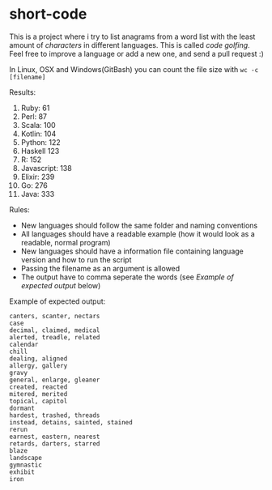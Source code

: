 # short-code
This is a project where i try to list anagrams from a word list with the least
amount of _characters_ in different languages. This is called _code golfing_. Feel free to improve a language or add a new one, and send a pull request :)

In Linux, OSX and Windows(GitBash) you can count the file size with ```wc -c [filename]```

Results:

01. Ruby: 61
02. Perl: 87
03. Scala: 100
04. Kotlin: 104
05. Python: 122
06. Haskell 123
07. R: 152
08. Javascript: 138
09. Elixir: 239
10. Go: 276
11. Java: 333

Rules:
- New languages should follow the same folder and naming conventions
- All languages should have a readable example (how it would look as a readable, normal program)
- New languages should have a information file containing language version and how to run the script
- Passing the filename as an argument is allowed
- The output have to comma seperate the words (see _Example of expected output_ below)

Example of expected output:

```
canters, scanter, nectars
case
decimal, claimed, medical
alerted, treadle, related
calendar
chill
dealing, aligned
allergy, gallery
gravy
general, enlarge, gleaner
created, reacted
mitered, merited
topical, capitol
dormant
hardest, trashed, threads
instead, detains, sainted, stained
rerun
earnest, eastern, nearest
retards, darters, starred
blaze
landscape
gymnastic
exhibit
iron
```
